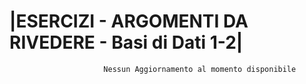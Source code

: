 # |ESERCIZI - ARGOMENTI DA RIVEDERE - Basi di Dati 1-2|

                       
                       
                         Nessun Aggiornamento al momento disponibile
